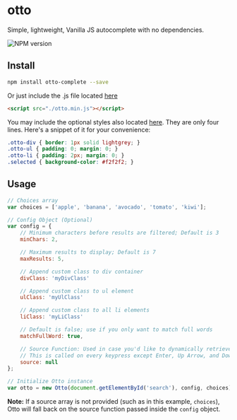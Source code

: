 otto
===

Simple, lightweight, Vanilla JS autocomplete with no dependencies.

![NPM version](https://badge.fury.io/js/otto-complete.svg)

## Install

``` bash
npm install otto-complete --save
```

Or just include the .js file located [here](https://github.com/kevinfiol/otto/tree/master/lib)
``` html
<script src="./otto.min.js"></script>
```

You may include the optional styles also located [here](https://github.com/kevinfiol/otto/tree/master/lib).
They are only four lines. Here's a snippet of it for your convenience:
```css
.otto-div { border: 1px solid lightgrey; }
.otto-ul { padding: 0; margin: 0; }
.otto-li { padding: 2px; margin: 0; }
.selected { background-color: #f2f2f2; }
```

## Usage

```js
// Choices array
var choices = ['apple', 'banana', 'avocado', 'tomato', 'kiwi'];

// Config Object (Optional)
var config = {
	// Minimum characters before results are filtered; Default is 3
	minChars: 2,

	// Maximum results to display; Default is 7		
	maxResults: 5,

	// Append custom class to div container	
	divClass: 'myDivClass'

	// Append custom class to ul element
	ulClass: 'myUlClass'

	// Append custom class to all li elements	
	liClass: 'myLiClass'

	// Default is false; use if you only want to match full words	
	matchFullWord: true,

	// Source Function: Used in case you'd like to dynamically retrieve results via an XMLHttpRequest, f.e.
	// This is called on every keypress except Enter, Up Arrow, and Down Arrow
	source: null
};

// Initialize Otto instance
var otto = new Otto(document.getElementById('search'), config, choices);
```

**Note:** If a source array is not provided (such as in this example, `choices`), Otto will fall back on the source function passed inside the `config` object.